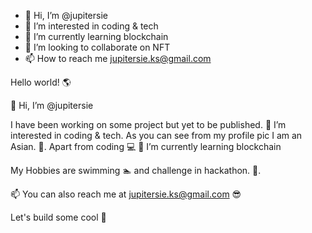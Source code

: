 - 👋 Hi, I’m @jupitersie
- 👀 I’m interested in coding & tech
- 🌱 I’m currently learning blockchain
- 💞️ I’m looking to collaborate on NFT
- 📫 How to reach me jupitersie.ks@gmail.com



Hello world! 🌎

👋 Hi, I’m @jupitersie

I have been working on some project but yet to be published. 👀 I’m interested in coding & tech. As you can see from my profile pic I am an Asian. 🏫. Apart from coding 💻 🌱 I’m currently learning blockchain

My Hobbies are swimming 🏊 and challenge in hackathon. 👊.

📫 You can also reach me at jupitersie.ks@gmail.com 😎

Let's build some cool 👀 

<!---
jupitersie/jupitersie is a ✨ special ✨ repository because its `README.md` (this file) appears on your GitHub profile.
You can click the Preview link to take a look at your changes.
--->
